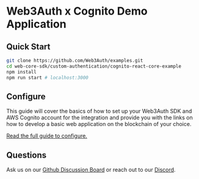 # Web3Auth x Cognito Demo Application

## Quick Start

```bash
git clone https://github.com/Web3Auth/examples.git
cd web-core-sdk/custom-authentication/cognito-react-core-example
npm install
npm run start # localhost:3000
```

## Configure

This guide will cover the basics of how to set up your Web3Auth SDK and AWS
Cognito account for the integration and provide you with the links on how to
develop a basic web application on the blockchain of your choice.

[Read the full guide to configure.](https://web3auth.io/docs/guides/cognito)

## Questions

Ask us on our
[Github Discussion Board](https://github.com/orgs/Web3Auth/discussions) or reach
out to our [Discord](https://discord.gg/web3auth).
